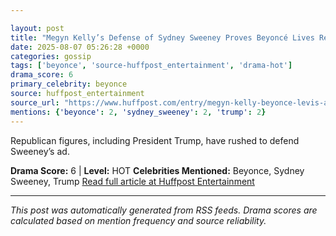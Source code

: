 ```yaml
---

layout: post
title: "Megyn Kelly’s Defense of Sydney Sweeney Proves Beyoncé Lives Rent-Free in Her Head""
date: 2025-08-07 05:26:28 +0000
categories: gossip
tags: ['beyonce', 'source-huffpost_entertainment', 'drama-hot']
drama_score: 6
primary_celebrity: beyonce
source: huffpost_entertainment
source_url: "https://www.huffpost.com/entry/megyn-kelly-beyonce-levis-ad_n_68922dd1e4b07e7958a0c959""
mentions: {'beyonce': 2, 'sydney_sweeney': 2, 'trump': 2}
---
```


Republican figures, including President Trump, have rushed to defend Sweeney’s ad.

**Drama Score:** 6 | **Level:** HOT **Celebrities Mentioned:** Beyonce, Sydney Sweeney, Trump [Read full article at Huffpost Entertainment](https://www.huffpost.com/entry/megyn-kelly-beyonce-levis-ad_n_68922dd1e4b07e7958a0c959)

---

*This post was automatically generated from RSS feeds. Drama scores are calculated based on mention frequency and source reliability.*